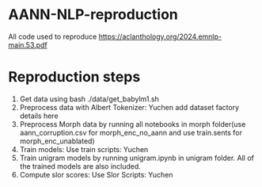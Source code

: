 # AANN-NLP-reproduction
All code used to reproduce https://aclanthology.org/2024.emnlp-main.53.pdf


# Reproduction steps

1. Get data using bash ./data/get_babylm1.sh
2. Preprocess data with Albert Tokenizer: Yuchen add dataset factory details here
3. Preprocess Morph data by running all notebooks in morph folder(use aann_corruption.csv for morph_enc_no_aann and use train.sents for morph_enc_unablated)
4. Train models: Use train scripts: Yuchen
5. Train unigram models by running unigram.ipynb in unigram folder. All of the trained models are also included.
6. Compute slor scores: Use Slor Scripts: Yuchen
